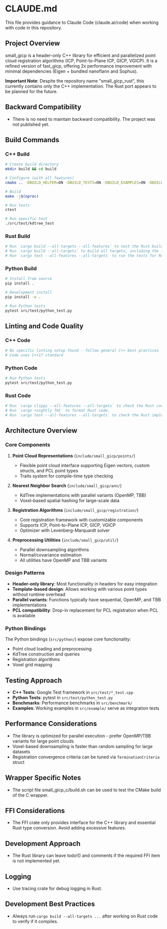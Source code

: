 # CLAUDE.md

This file provides guidance to Claude Code (claude.ai/code) when working with code in this repository.

## Project Overview

small_gicp is a header-only C++ library for efficient and parallelized point cloud registration algorithms (ICP, Point-to-Plane ICP, GICP, VGICP). It is a refined version of fast_gicp, offering 2x performance improvement with minimal dependencies (Eigen + bundled nanoflann and Sophus).

**Important Note**: Despite the repository name "small_gicp_rust", this currently contains only the C++ implementation. The Rust port appears to be planned for the future.

## Backward Compatibility

- There is no need to maintain backward compatibility. The project was not published yet.

## Build Commands

### C++ Build
```bash
# Create build directory
mkdir build && cd build

# Configure (with all features)
cmake .. -DBUILD_HELPER=ON -DBUILD_TESTS=ON -DBUILD_EXAMPLES=ON -DBUILD_BENCHMARKS=ON

# Build
make -j$(nproc)

# Run tests
ctest

# Run specific test
./src/test/kdtree_test
```

### Rust Build
```bash
# Run `cargo build --all-targets --all-features` to test the Rust build.
# Run `cargo build --all-targets` to build all targets, including the libraries, binaries, test and example code.
# Run `cargo test --all-features --all-targets` to run the tests for Rust code.
```

### Python Build
```bash
# Install from source
pip install .

# Development install
pip install -e .

# Run Python tests
pytest src/test/python_test.py
```

## Linting and Code Quality

### C++ Code
```bash
# No specific linting setup found - follow general C++ best practices
# Code uses C++17 standard
```

### Python Code
```bash
# Run Python tests
pytest src/test/python_test.py
```

### Rust Code
```bash
# Run `cargo clippy --all-features --all-targets` to check the Rust code quality.
# Run `cargo +nightly fmt` to format Rust code.
# Run `cargo test --all-features --all-targets` to check the Rust implementation.
```

## Architecture Overview

### Core Components

1. **Point Cloud Representations** (`include/small_gicp/points/`)
   - Flexible point cloud interface supporting Eigen vectors, custom structs, and PCL point types
   - Traits system for compile-time type checking

2. **Nearest Neighbor Search** (`include/small_gicp/ann/`)
   - KdTree implementations with parallel variants (OpenMP, TBB)
   - Voxel-based spatial hashing for large-scale data

3. **Registration Algorithms** (`include/small_gicp/registration/`)
   - Core registration framework with customizable components
   - Supports ICP, Point-to-Plane ICP, GICP, VGICP
   - Optimizer with Levenberg-Marquardt solver

4. **Preprocessing Utilities** (`include/small_gicp/util/`)
   - Parallel downsampling algorithms
   - Normal/covariance estimation
   - All utilities have OpenMP and TBB variants

### Design Patterns

- **Header-only library**: Most functionality in headers for easy integration
- **Template-based design**: Allows working with various point types without runtime overhead
- **Parallel variants**: Functions typically have sequential, OpenMP, and TBB implementations
- **PCL compatibility**: Drop-in replacement for PCL registration when PCL is available

### Python Bindings

The Python bindings (`src/python/`) expose core functionality:
- Point cloud loading and preprocessing
- KdTree construction and queries
- Registration algorithms
- Voxel grid mapping

## Testing Approach

- **C++ Tests**: Google Test framework in `src/test/*_test.cpp`
- **Python Tests**: pytest in `src/test/python_test.py`
- **Benchmarks**: Performance benchmarks in `src/benchmark/`
- **Examples**: Working examples in `src/example/` serve as integration tests

## Performance Considerations

- The library is optimized for parallel execution - prefer OpenMP/TBB variants for large point clouds
- Voxel-based downsampling is faster than random sampling for large datasets
- Registration convergence criteria can be tuned via `TerminationCriteria` struct

## Wrapper Specific Notes

- The script file small_gicp_c/build.sh can be used to test the CMake build of the C wrapper.

## FFI Considerations

- The FFI crate only provides interface for the C++ library and essential Rust type conversion. Avoid adding excessive features.

## Development Approach

- The Rust library can leave todo!() and comments if the required FFI item is not implemented yet.

## Logging

- Use tracing crate for debug logging in Rust.

## Development Best Practices

- Always run `cargo build --all-targets ...` after working on Rust code to verify if it compiles.